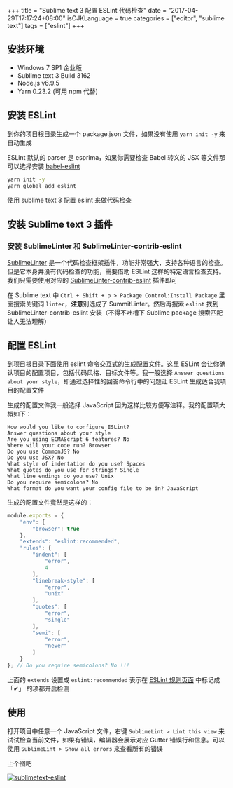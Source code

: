 +++
title = "Sublime text 3 配置 ESLint 代码检查"
date = "2017-04-29T17:17:24+08:00"
isCJKLanguage = true
categories = ["editor", "sublime text"]
tags = ["eslint"]
+++

## 安装环境

* Windows 7 SP1 企业版
* Sublime text 3 Build 3162
* Node.js v6.9.5
* Yarn 0.23.2 (可用 npm 代替)

## 安装 ESLint

到你的项目根目录生成一个 package.json 文件，如果没有使用 `yarn init -y` 来自动生成

ESLint 默认的 parser 是 esprima，如果你需要检查 Babel 转义的 JSX 等文件那可以选择安装 [babel-eslint](https://github.com/babel/babel-eslint)

```bash
yarn init -y
yarn global add eslint
```
使用 sublime text 3 配置 eslint 来做代码检查

## 安装 Sublime text 3 插件

### 安装 Sublime​Linter 和 SublimeLinter-contrib-eslint

[Sublime​Linter](https://packagecontrol.io/packages/SublimeLinter) 是一个代码检查框架插件，功能非常强大，支持各种语言的检查。但是它本身并没有代码检查的功能，需要借助 ESLint 这样的特定语言检查支持。我们只需要使用对应的 [Sublime​Linter-contrib-eslint](https://packagecontrol.io/packages/SublimeLinter-contrib-eslint) 插件即可

在 Sublime text 中 `Ctrl + Shift + p > Package Control:Install Package` 里面搜索关键词 `linter`，**注意**别选成了 SummitLinter。然后再搜索 `eslint` 找到 SublimeLinter-contrib-eslint 安装（不得不吐槽下 Sublime package 搜索匹配让人无法理解）

## 配置 ESLint

到项目根目录下面使用 eslint 命令交互式的生成配置文件。这里 ESLint 会让你确认项目的配置项目，包括代码风格、目标文件等。我一般选择 `Answer questions about your style`，即通过选择性的回答命令行中的问题让 ESLint 生成适合我项目的配置文件

生成的配置文件我一般选择 JavaScript 因为这样比较方便写注释。我的配置项大概如下：

```text
How would you like to configure ESLint?
Answer questions about your style
Are you using ECMAScript 6 features? No
Where will your code run? Browser
Do you use CommonJS? No
Do you use JSX? No
What style of indentation do you use? Spaces
What quotes do you use for strings? Single
What line endings do you use? Unix
Do you require semicolons? No
What format do you want your config file to be in? JavaScript
```

生成的配置文件竟然是这样的：

```javascript
module.exports = {
    "env": {
        "browser": true
    },
    "extends": "eslint:recommended",
    "rules": {
        "indent": [
            "error",
            4
        ],
        "linebreak-style": [
            "error",
            "unix"
        ],
        "quotes": [
            "error",
            "single"
        ],
        "semi": [
            "error",
            "never"
        ]
    }
}; // Do you require semicolons? No !!!
```

上面的 `extends` 设置成 `eslint:recommended` 表示在 [ESLint 规则页面](http://eslint.org/docs/rules/) 中标记成 「✔」 的项都开启检测

## 使用

打开项目中任意一个 JavaScript 文件，右键 `SublimeLint > Lint this view` 来试试检查当前文件，如果有错误，编辑器会展示对应 Gutter 错误行和信息。可以使用 `SublimeLint > Show all errors` 来查看所有的错误

上个图吧

[![sublimetext-eslint](https://img11.360buyimg.com/devfe/jfs/t4531/175/3699692200/112024/b747eb91/590466dcN6f0ad2ac.png)](https://img11.360buyimg.com/devfe/jfs/t4531/175/3699692200/112024/b747eb91/590466dcN6f0ad2ac.png)






